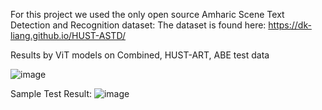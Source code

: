 For this  project we used the only open source Amharic Scene Text Detection and Recognition dataset:
The dataset is found here: https://dk-liang.github.io/HUST-ASTD/

Results by ViT models on Combined, HUST-ART, ABE test data

![image](https://github.com/user-attachments/assets/0a5b4718-b46b-42e5-a8f6-4a3abab4c8e3)


Sample Test Result:
![image](https://github.com/user-attachments/assets/9c731126-122c-4ffb-8e76-6b1812497790)

